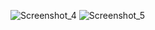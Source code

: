 ![Screenshot_4](https://github.com/user-attachments/assets/32a726cf-4970-4149-8906-6b54f8c95280)
![Screenshot_5](https://github.com/user-attachments/assets/435211f8-1ac3-44f3-a9f5-6897e31c6301)

